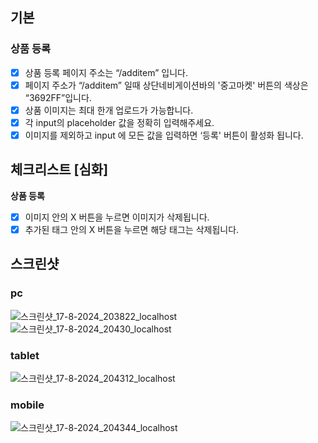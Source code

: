 ## 기본

### **상품 등록**

-   [x] 상품 등록 페이지 주소는 “/additem” 입니다.
-   [x] 페이지 주소가 “/additem” 일때 상단네비게이션바의 '중고마켓' 버튼의 색상은 “3692FF”입니다.
-   [x] 상품 이미지는 최대 한개 업로드가 가능합니다.
-   [x] 각 input의 placeholder 값을 정확히 입력해주세요.
-   [x] 이미지를 제외하고 input 에 모든 값을 입력하면 ‘등록' 버튼이 활성화 됩니다.
        <br>

## **체크리스트 [심화]**

**상품 등록**

-   [x] 이미지 안의 X 버튼을 누르면 이미지가 삭제됩니다.
-   [x] 추가된 태그 안의 X 버튼을 누르면 해당 태그는 삭제됩니다.
        <br>

## 스크린샷

### pc

![스크린샷_17-8-2024_203822_localhost](https://github.com/user-attachments/assets/1c4de4d6-b312-40ab-a7b1-8d43cfbb418b)
![스크린샷_17-8-2024_20430_localhost](https://github.com/user-attachments/assets/2a4db229-23f5-46d5-92c7-e279d443cf5c)

### tablet

![스크린샷_17-8-2024_204312_localhost](https://github.com/user-attachments/assets/9e838bcf-dc60-43c0-9279-a56c2f5b4a88)

### mobile

![스크린샷_17-8-2024_204344_localhost](https://github.com/user-attachments/assets/8a6b789c-48b8-4f3e-9d2e-ed1698d412c1)
